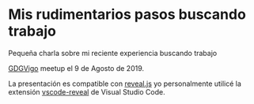 # Mis rudimentarios pasos buscando trabajo

Pequeña charla sobre mi reciente experiencia buscando trabajo

[GDGVigo](https://meetup.com/es-ES/GDGVigo/events/262918674/) meetup el 9 de Agosto de 2019.

La presentación es compatible con [reveal.js](https://github.com/hakimel/reveal.js/#external-markdown)
yo personalmente utilicé la extensión [vscode-reveal](https://marketplace.visualstudio.com/items?itemName=evilz.vscode-reveal) de Visual Studio Code.

